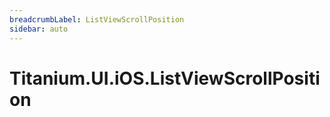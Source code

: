 ```yaml
---
breadcrumbLabel: ListViewScrollPosition
sidebar: auto
---
```


# Titanium.UI.iOS.ListViewScrollPosition

<ProxySummary/>

<ApiDocs/>
